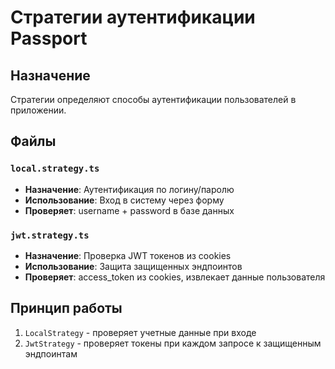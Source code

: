 # Стратегии аутентификации Passport

## Назначение
Стратегии определяют способы аутентификации пользователей в приложении.

## Файлы

### `local.strategy.ts`
- **Назначение**: Аутентификация по логину/паролю
- **Использование**: Вход в систему через форму
- **Проверяет**: username + password в базе данных

### `jwt.strategy.ts` 
- **Назначение**: Проверка JWT токенов из cookies
- **Использование**: Защита защищенных эндпоинтов
- **Проверяет**: access_token из cookies, извлекает данные пользователя

## Принцип работы
1. `LocalStrategy` - проверяет учетные данные при входе
2. `JwtStrategy` - проверяет токены при каждом запросе к защищенным эндпоинтам
